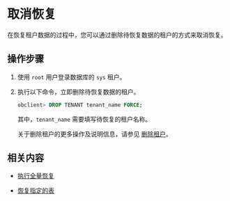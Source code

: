 取消恢复 
=========================

在恢复租户数据的过程中，您可以通过删除待恢复数据的租户的方式来取消恢复。

操作步骤 
-------------------------

1. 使用 `root` 用户登录数据库的 `sys` 租户。

   

2. 执行以下命令，立即删除待恢复数据的租户。

   ```sql
   obclient> DROP TENANT tenant_name FORCE;
   ```

   

   其中，`tenant_name` 需要填写待恢复的租户名称。

   关于删除租户的更多操作及说明信息，请参见 [删除租户](/zh-CN/6.administrator-guide/2.basic-database-management/4.manage-tenants/4.administrator-guide-manage-tenants/4.delete-a-tenant.md)。
   




相关内容 
-------------------------

* [执行全量恢复](/zh-CN/6.administrator-guide/7.high-data-availability/2.backup-and-recovery-management/4.data-recovery/2.perform-full-recovery.md)

  

* [恢复指定的表](/zh-CN/6.administrator-guide/7.high-data-availability/2.backup-and-recovery-management/4.data-recovery/3.recover-a-specified-table.md)

  



